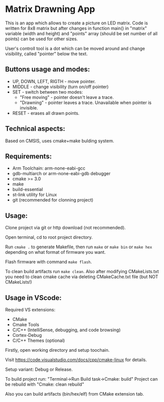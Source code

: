# Matrix Drawning App

This is an app which allows to create a picture on LED matrix. Code is written for 8x8 matrix but after changes in function main() in "matrix" variable (width and height) and "points" array (should be set number of all points) can be used for other sizes.

User's controll tool is a dot which can be moved around and change visibility, called "pointer" below the text. 

## Buttons usage and modes:

* UP, DOWN, LEFT, RIGTH - move pointer.
* MIDDLE - change visibility (turn on/off pointer)
* SET - switch between two modes:
  * "Free moving" - pointer doesn't leave a trace.
  * "Drawning" - pointer leaves a trace. Unavailable when pointer is invisible.
* RESET - erases all drawn points.

## Technical aspects:

Based on CMSIS, uses cmake+make bulding system.

## Requirements:
* Arm Toolchain: arm-none-eabi-gcc
* gdb-multiarch or arm-none-eabi-gdb debugger
* cmake >= 3.0
* make
* build-essential
* st-link utility for Linux
* git (recommended for clonning project)

## Usage:

Clone project via git or http download (not recommended).

Open terminal, cd to root project directory.

Run `cmake .` to generate Makefile, then run `make` or `make bin` or `make hex` depending on what format of firmware you want.

Flash firmware with command `make flash`.

To clean build artifacts run `make clean`. Also after modifying CMakeLists.txt you need to clean cmake cache via deleting CMakeCache.txt file (but NOT CMakeLists!)

## Usage in VScode:

Required VS extensions:
* CMake
* Cmake Tools
* C/C++ (IntelliSense, debugging, and code browsing)
* Cortex-Debug
* C/C++ Themes (optional)

Firstly, open working directory and setup toochain.

Visit https://code.visualstudio.com/docs/cpp/cmake-linux for details.

Setup variant: Debug or Release.

To build project run: "Terminal->Run Build task->Cmake: build"
Project can be rebuild with "Cmake: clean rebuild"

Also you can build artifacts (bin/hex/elf) from CMake extension tab.
